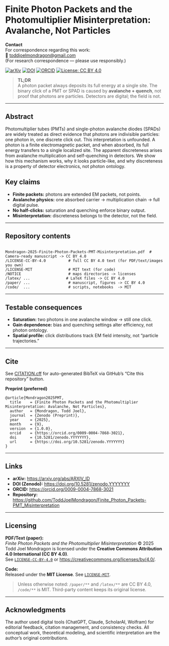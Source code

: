 # Finite Photon Packets and the Photomultiplier Misinterpretation: Avalanche, Not Particles

**Contact**  
For correspondence regarding this work:  
📧 [toddjoelmondragon@gmail.com](toddjoelmondragon@gmail.com)  
(For research correspondence — please use responsibly.)

[![arXiv](https://img.shields.io/badge/arXiv-XXXX.XXXXX-b31b1b.svg)](https://arxiv.org/abs/XXXX.XXXXX)
[![DOI](https://zenodo.org/badge/DOI/10.5281/zenodo.17166418.svg)](https://doi.org/10.5281/zenodo.17166418)
[![ORCID](https://img.shields.io/badge/ORCID-0009--0004--7868--3021-A6CE39.svg)](https://orcid.org/0009-0004-7868-3021)
[![License: CC BY 4.0](https://img.shields.io/badge/License-CC%20BY%204.0-blue.svg)](https://creativecommons.org/licenses/by/4.0/)

<blockquote>
  <strong>TL;DR</strong><br>
  A photon packet always deposits its full energy at a single site.  
  The binary click of a PMT or SPAD is caused by <strong>avalanche + quench</strong>,  
  not proof that photons are particles. Detectors are digital; the field is not.
</blockquote>

<hr>

<h2 id="abstract">Abstract</h2>
<p>
  Photomultiplier tubes (PMTs) and single-photon avalanche diodes (SPADs) are widely treated as
  direct evidence that photons are indivisible particles: one photon in, one discrete click out.
  This interpretation is unfounded. A photon is a finite electromagnetic packet, and when absorbed,
  its full energy transfers to a single localized site. The apparent discreteness arises from
  avalanche multiplication and self-quenching in detectors. We show how this mechanism works,
  why it looks particle-like, and why discreteness is a property of detector electronics,
  not photon ontology.
</p>

<h2 id="key-claims">Key claims</h2>
<ul>
  <li><strong>Finite packets:</strong> photons are extended EM packets, not points.</li>
  <li><strong>Avalanche physics:</strong> one absorbed carrier → multiplication chain → full digital pulse.</li>
  <li><strong>No half-clicks:</strong> saturation and quenching enforce binary output.</li>
  <li><strong>Misinterpretation:</strong> discreteness belongs to the detector, not the field.</li>
</ul>

<hr>

<h2 id="contents">Repository contents</h2>
<pre><code>
Mondragon-2025-Finite-Photon-Packets-PMT-Misinterpretation.pdf  # Camera-ready manuscript -> CC BY 4.0  
/LICENSE-CC-BY-4.0          # full CC BY 4.0 text (for PDF/text/images you own)
/LICENSE-MIT                # MIT text (for code)
/NOTICE                     # maps directories -> licenses
/latex/ ...                # LaTeX files -> CC BY 4.0
/paper/ ...                 # manuscript, figures -> CC BY 4.0
/code/  ...                 # scripts, notebooks  -> MIT
</code></pre>

<hr>

<h2 id="bench-tests">Testable consequences</h2>
<ul>
  <li><strong>Saturation:</strong> two photons in one avalanche window → still one click.</li>
  <li><strong>Gain dependence:</strong> bias and quenching settings alter efficiency, not photon ontology.</li>
  <li><strong>Spatial profile:</strong> click distributions track EM field intensity, not “particle trajectories.”</li>
</ul>

<hr>

<h2 id="cite">Cite</h2>
<p>See <a href="./CITATION.cff">CITATION.cff</a> for auto-generated BibTeX via GitHub&rsquo;s &ldquo;Cite this repository&rdquo; button.</p>

<p><strong>Preprint (preferred)</strong></p>
<pre><code class="language-bibtex">@article{Mondragon2025PMT,
  title    = {Finite Photon Packets and the Photomultiplier Misinterpretation: Avalanche, Not Particles},
  author   = {Mondragon, Todd Joel},
  journal  = {Zenodo (Preprint)},
  year     = {2025},
  month    = {9},
  version  = {1.0.0},
  orcid    = {https://orcid.org/0009-0004-7868-3021},
  doi      = {10.5281/zenodo.YYYYYYY},
  url      = {https://doi.org/10.5281/zenodo.YYYYYYY}
}
</code></pre>

<hr>

<h2 id="links">Links</h2>
<ul>
  <li><strong>arXiv:</strong> <a href="https://arxiv.org/abs/ARXIV_ID">https://arxiv.org/abs/ARXIV_ID</a></li>
  <li><strong>DOI (Zenodo):</strong> <a href="https://doi.org/10.5281/zenodo.YYYYYYY">https://doi.org/10.5281/zenodo.YYYYYYY</a></li>
  <li><strong>ORCID:</strong> <a href="https://orcid.org/0009-0004-7868-3021">https://orcid.org/0009-0004-7868-3021</a></li>
  <li><strong>Repository:</strong> <a href="https://github.com/ToddJoelMondragon/Finite_Photon_Packets-PMT_Misinterpretation">https://github.com/ToddJoelMondragon/Finite_Photon_Packets-PMT_Misinterpretation</a></li>
</ul>

<hr>

## Licensing

**PDF/Text (paper):**  
*Finite Photon Packets and the Photomultiplier Misinterpretation* © 2025 Todd Joel Mondragon is licensed under the **Creative Commons Attribution 4.0 International (CC BY 4.0)**.  
See [`LICENSE-CC-BY-4.0`](./LICENSE-CC-BY-4.0) or <https://creativecommons.org/licenses/by/4.0/>.

**Code:**  
Released under the **MIT License**. See [`LICENSE-MIT`](./LICENSE-MIT).

> Unless otherwise noted: `/paper/**` and `/latex/**` are CC BY 4.0, `/code/**` is MIT. Third-party content keeps its original license.
<hr>

<h2 id="ack">Acknowledgments</h2>
<p>
  The author used digital tools (ChatGPT, Claude, ScholarAI, Wolfram) for editorial feedback,
  citation management, and consistency checks.
  All conceptual work, theoretical modeling, and scientific interpretation are the author’s original contributions.
</p>
